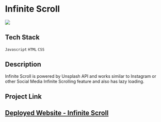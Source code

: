# Infinite Scroll
<a href="https://github.com/Spectrum-CETB/Spectober_Fest/tree/main/projects_Intermediate"><img src="https://img.shields.io/badge/Projects%20-Intermediate-blue.svg"/></a>

## Tech Stack
`Javascript` `HTML` `CSS`

## Description
Infinite Scroll is powered by Unsplash API and works similar to Instagram or other Social Media Infinite Scrolling feature and also has lazy loading.

## Project Link
## [Deployed Website - Infinite Scroll](https://elated-benz-15f8a0.netlify.app/)